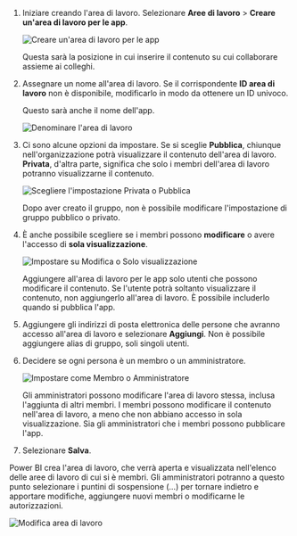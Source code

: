 1. Iniziare creando l'area di lavoro. Selezionare **Aree di lavoro** > **Creare un'area di lavoro per le app**.
   
     ![Creare un'area di lavoro per le app](media/powerbi-service-create-app-workspace/power-bi-create-app-workspace.png)
   
    Questa sarà la posizione in cui inserire il contenuto su cui collaborare assieme ai colleghi.
2. Assegnare un nome all'area di lavoro. Se il corrispondente **ID area di lavoro** non è disponibile, modificarlo in modo da ottenere un ID univoco.
   
     Questo sarà anche il nome dell'app.
   
     ![Denominare l'area di lavoro](media/powerbi-service-create-app-workspace/power-bi-apps-create-workspace-name.png)
3. Ci sono alcune opzioni da impostare. Se si sceglie **Pubblica**, chiunque nell'organizzazione potrà visualizzare il contenuto dell'area di lavoro. **Privata**, d'altra parte, significa che solo i membri dell'area di lavoro potranno visualizzarne il contenuto.
   
     ![Scegliere l'impostazione Privata o Pubblica](media/powerbi-service-create-app-workspace/power-bi-apps-create-workspace-private-public.png)
   
    Dopo aver creato il gruppo, non è possibile modificare l'impostazione di gruppo pubblico o privato.
4. È anche possibile scegliere se i membri possono **modificare** o avere l'accesso di **sola visualizzazione**.
   
     ![Impostare su Modifica o Solo visualizzazione](media/powerbi-service-create-app-workspace/power-bi-apps-create-workspace-members-edit.png)
   
     Aggiungere all'area di lavoro per le app solo utenti che possono modificare il contenuto. Se l'utente potrà soltanto visualizzare il contenuto, non aggiungerlo all'area di lavoro. È possibile includerlo quando si pubblica l'app.
5. Aggiungere gli indirizzi di posta elettronica delle persone che avranno accesso all'area di lavoro e selezionare **Aggiungi**. Non è possibile aggiungere alias di gruppo, soli singoli utenti.
6. Decidere se ogni persona è un membro o un amministratore.
   
     ![Impostare come Membro o Amministratore](media/powerbi-service-create-app-workspace/power-bi-apps-create-workspace-admin.png)
   
    Gli amministratori possono modificare l'area di lavoro stessa, inclusa l'aggiunta di altri membri. I membri possono modificare il contenuto nell'area di lavoro, a meno che non abbiano accesso in sola visualizzazione. Sia gli amministratori che i membri possono pubblicare l'app.
7. Selezionare **Salva**.

Power BI crea l'area di lavoro, che verrà aperta e visualizzata nell'elenco delle aree di lavoro di cui si è membri. Gli amministratori potranno a questo punto selezionare i puntini di sospensione (…) per tornare indietro e apportare modifiche, aggiungere nuovi membri o modificarne le autorizzazioni.

![Modifica area di lavoro](media/powerbi-service-create-app-workspace/power-bi-apps-edit-workspace-ellipsis.png)

